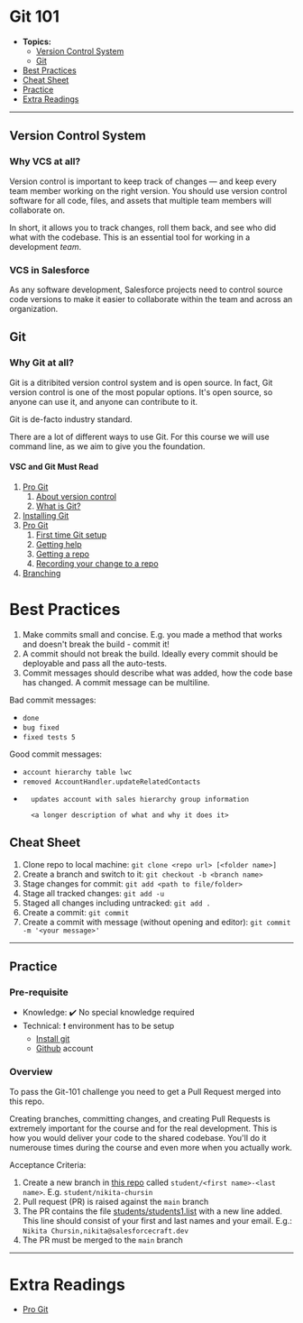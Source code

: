 # Git 101

- **Topics:**
  - [Version Control System](#version-control-system)
  - [Git](#git)
- [Best Practices](#best-practices)
- [Cheat Sheet](#cheat-sheet)
- [Practice](#practice)
- [Extra Readings](#extra-readings)

---

## Version Control System

### **Why VCS at all?**

Version control is important to keep track of changes — and keep every team member working on the right version. You should use version control software for all code, files, and assets that multiple team members will collaborate on.

In short, it allows you to track changes, roll them back, and see who did what with the codebase. This is an essential tool for working in a development *team*.

### **VCS in Salesforce**

As any software development, Salesforce projects need to control source code versions to make it easier to collaborate within the team and across an organization.

## Git

### **Why Git at all?**

Git is a ditribited version control system and is open source. In fact, Git version control is one of the most popular options. It's open source, so anyone can use it, and anyone can contribute to it.

Git is de-facto industry standard.

There are a lot of different ways to use Git. For this course we will use command line, as we aim to give you the foundation.

#### **VSC and Git Must Read**

1. [Pro Git](https://git-scm.com/book/en/v2)
    1. [About version control](https://git-scm.com/book/en/v2/Getting-Started-About-Version-Control)
    1. [What is Git?](https://git-scm.com/book/en/v2/Getting-Started-What-is-Git?)
1. [Installing Git](/Installation.md)
1. [Pro Git](https://git-scm.com/book/en/v2)
    1. [First time Git setup](https://git-scm.com/book/en/v2/Getting-Started-First-Time-Git-Setup)
    1. [Getting help](https://git-scm.com/book/en/v2/Getting-Started-Getting-Help)
    1. [Getting a repo](https://git-scm.com/book/en/v2/Git-Basics-Getting-a-Git-Repository)
    1. [Recording your change to a repo](https://git-scm.com/book/en/v2/Git-Basics-Recording-Changes-to-the-Repository)
1. [Branching](/branching.md)

# Best Practices

1. Make commits small and concise. E.g. you made a method that works and doesn't break the build - commit it!
1. A commit should not break the build. Ideally every commit should be deployable and pass all the auto-tests.
1. Commit messages should describe what was added, how the code base has changed. A commit message can be multiline.

Bad commit messages:

* `done`
* `bug fixed`
* `fixed tests 5`

Good commit messages:

* `account hierarchy table lwc`
* `removed AccountHandler.updateRelatedContacts`
* ```
    updates account with sales hierarchy group information

    <a longer description of what and why it does it>
    ```

## Cheat Sheet

1. Clone repo to local machine: `git clone <repo url> [<folder name>]`
1. Create a branch and switch to it: `git checkout -b <branch name>`
1. Stage changes for commit: `git add <path to file/folder>`
1. Stage all tracked changes: `git add -u`
1. Staged all changes including untracked: `git add .`
1. Create a commit: `git commit`
1. Create a commit with message (without opening and editor): `git commit -m '<your message>'`

---

## Practice

### Pre-requisite

- Knowledge: :heavy_check_mark: No special knowledge required
- Technical: :heavy_exclamation_mark: environment has to be setup
  - [Install git](/Installation.md)
  - [Github](https://github.com) account

### Overview

To pass the Git-101 challenge you need to get a Pull Request merged into this repo.

Creating branches, committing changes, and creating Pull Requests is extremely important for the course and for the real development. This is how you would deliver your code to the shared codebase. You'll do it numerouse times during the course and even more when you actually work.

Acceptance Criteria:

1. Create a new branch in [this repo](https://github.com/wedoforce/students) called `student/<first name>-<last name>`. E.g. `student/nikita-chursin`
1. Pull request (PR) is raised against the `main` branch
1. The PR contains the file [students/students1.list](https://github.com/wedoforce/students/students/students1.list) with a new line added. This line should consist of your first and last names and your email. E.g.: `Nikita Chursin,nikita@salesforcecraft.dev`
1. The PR must be merged to the `main` branch

---

# Extra Readings

- [Pro Git](https://git-scm.com/book/en/v2)

